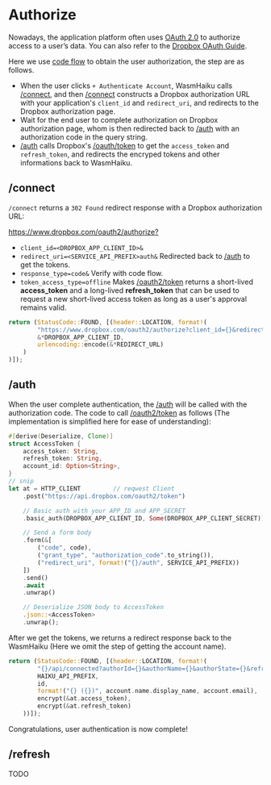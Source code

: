 # Authorize

Nowadays, the application platform often uses [OAuth 2.0](https://oauth.net/) to authorize access to a user’s data. You can also refer to the [Dropbox OAuth Guide](https://www.dropbox.com/lp/developers/reference/oauth-guide).

Here we use [code flow](https://oauth.net/2/grant-types/authorization-code/) to obtain the user authorization, the step are as follows.

* When the user clicks `+ Authenticate Account`, WasmHaiku calls [/connect](#connect), and then [/connect](#connect) constructs a Dropbox authorization URL with your application's `client_id` and `redirect_uri`, and redirects to the Dropbox authorization page.
* Wait for the end user to complete authorization on Dropbox authorization page, whom is then redirected back to [/auth](#auth) with an authorization code in the query string.
* [/auth](#auth) calls Dropbox's [/oauth/token][o2t] to get the `access_token` and `refresh_token`, and redirects the encryped tokens and other informations back to WasmHaiku.

## /connect

`/connect` returns a `302 Found` redirect response with a Dropbox authorization URL:

<https://www.dropbox.com/oauth2/authorize?>

* `client_id=<DROPBOX_APP_CLIENT_ID>&`
* `redirect_uri=<SERVICE_API_PREFIX>auth&` Redirected back to [/auth](#auth) to get the tokens.
* `response_type=code&` Verify with code flow.
* `token_access_type=offline` Makes [/oauth2/token][o2t] returns  a short-lived __access_token__ and a long-lived __refresh_token__ that can be used to request a new short-lived access token as long as a user's approval remains valid.

```rust
return (StatusCode::FOUND, [(header::LOCATION, format!(
        "https://www.dropbox.com/oauth2/authorize?client_id={}&redirect_uri={}&response_type=code&token_access_type=offline",
        &*DROPBOX_APP_CLIENT_ID,
        urlencoding::encode(&*REDIRECT_URL)
    )
)]);
```

## /auth

When the user complete authentication, the [/auth](#auth) will be called with the authorization code. The code to call [/oauth2/token][o2t] as follows (The implementation is simplified here for ease of understanding):

```rust
#[derive(Deserialize, Clone)]
struct AccessToken {
    access_token: String,
    refresh_token: String,
    account_id: Option<String>,
}
// snip
let at = HTTP_CLIENT         // reqwest Client
    .post("https://api.dropbox.com/oauth2/token")

    // Basic auth with your APP_ID and APP_SECRET
    .basic_auth(DROPBOX_APP_CLIENT_ID, Some(DROPBOX_APP_CLIENT_SECRET))

    // Send a form body
    .form(&[
        ("code", code),
        ("grant_type", "authorization_code".to_string()),
        ("redirect_uri", format!("{}/auth", SERVICE_API_PREFIX))
    ])
    .send()
    .await
    .unwrap()

    // Deserialize JSON body to AccessToken
    .json::<AccessToken>
    .unwrap();
```

After we get the tokens, we returns a redirect response back to the WasmHaiku (Here we omit the step of getting the account name).

```rust
return (StatusCode::FOUND, [(header::LOCATION, format!(
        "{}/api/connected?authorId={}&authorName={}&authorState={}&refreshState={}",
        HAIKU_API_PREFIX,
        id,
        format!("{} ({})", account.name.display_name, account.email),
        encrypt(&at.access_token),
        encrypt(&at.refresh_token)
    ))]);
```

Congratulations, user authentication is now complete!

## /refresh

TODO

[o2t]: https://www.dropbox.com/developers/documentation/http/documentation#oauth2-token
